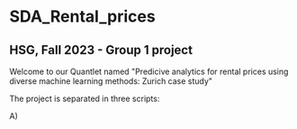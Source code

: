 # SDA_Rental_prices

## HSG, Fall 2023 - Group 1 project

Welcome to our Quantlet named "Predicive analytics for rental prices using diverse machine learning methods: Zurich case study"

The project is separated in three scripts:

A) 
